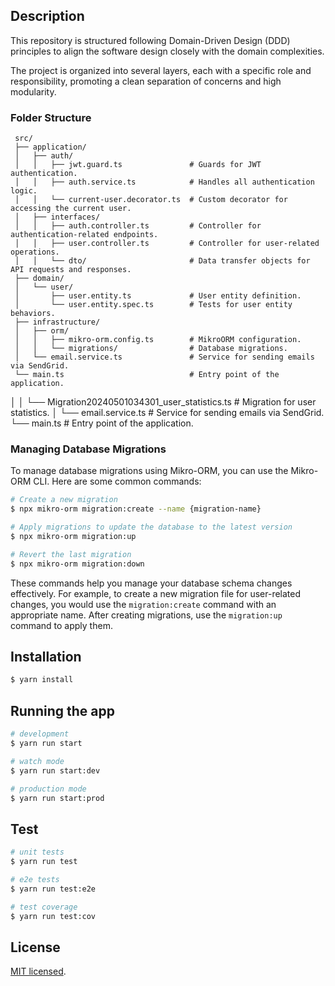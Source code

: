 ## Description

This repository is structured following Domain-Driven Design (DDD) principles to align the software design closely with
the domain complexities.

The project is organized into several layers, each with a specific role and responsibility, promoting a clean separation
of concerns and high modularity.

### Folder Structure

```
 src/
 ├── application/
 │   ├── auth/
 │   │   ├── jwt.guard.ts               # Guards for JWT authentication.
 │   │   ├── auth.service.ts            # Handles all authentication logic.
 │   │   └── current-user.decorator.ts  # Custom decorator for accessing the current user.
 │   ├── interfaces/
 │   │   ├── auth.controller.ts         # Controller for authentication-related endpoints.
 │   │   ├── user.controller.ts         # Controller for user-related operations.
 │   │   └── dto/                       # Data transfer objects for API requests and responses.
 ├── domain/
 │   └── user/
 │       ├── user.entity.ts             # User entity definition.
 │       └── user.entity.spec.ts        # Tests for user entity behaviors.
 ├── infrastructure/
 │   ├── orm/
 │   │   ├── mikro-orm.config.ts        # MikroORM configuration.
 │   │   └── migrations/                # Database migrations.
 │   └── email.service.ts               # Service for sending emails via SendGrid.
 └── main.ts                            # Entry point of the application.

```

│ │ └── Migration20240501034301_user_statistics.ts # Migration for user statistics.
│ └── email.service.ts # Service for sending emails via SendGrid.
└── main.ts # Entry point of the application.

### Managing Database Migrations

To manage database migrations using Mikro-ORM, you can use the Mikro-ORM CLI. Here are some common commands:

```bash
# Create a new migration
$ npx mikro-orm migration:create --name {migration-name}

# Apply migrations to update the database to the latest version
$ npx mikro-orm migration:up

# Revert the last migration
$ npx mikro-orm migration:down
```

These commands help you manage your database schema changes effectively. For example, to create a new migration file for
user-related changes, you would use the `migration:create` command with an appropriate name. After creating migrations,
use the `migration:up` command to apply them.

## Installation

```bash
$ yarn install
```

## Running the app

```bash
# development
$ yarn run start

# watch mode
$ yarn run start:dev

# production mode
$ yarn run start:prod
```

## Test

```bash
# unit tests
$ yarn run test

# e2e tests
$ yarn run test:e2e

# test coverage
$ yarn run test:cov
```

## License

[MIT licensed](LICENSE).
